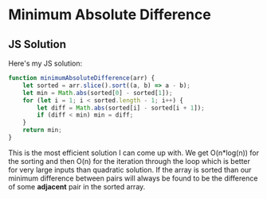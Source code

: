 # Minimum Absolute Difference

## JS Solution

Here's my JS solution:

```javascript
function minimumAbsoluteDifference(arr) {
    let sorted = arr.slice().sort((a, b) => a - b);
    let min = Math.abs(sorted[0] - sorted[1]);
    for (let i = 1; i < sorted.length - 1; i++) {
        let diff = Math.abs(sorted[i] - sorted[i + 1]);
        if (diff < min) min = diff;
    }
    return min;
}
```

This is the most efficient solution I can come up with.  We get O(n*log(n)) for
the sorting and then O(n) for the iteration through the loop which is better for
very large inputs than quadratic solution. If the array is sorted than our
minimum difference between pairs will always be found to be the difference of
some **adjacent** pair in the sorted array. 
